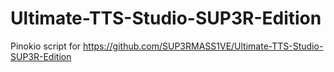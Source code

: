 # Ultimate-TTS-Studio-SUP3R-Edition

Pinokio script for https://github.com/SUP3RMASS1VE/Ultimate-TTS-Studio-SUP3R-Edition


